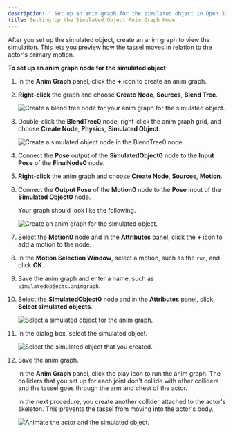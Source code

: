 ```yaml
---
description: ' Set up an anim graph for the simulated object in Open 3D Engine. '
title: Setting Up the Simulated Object Anim Graph Node
---
```


After you set up the simulated object, create an anim graph to view the simulation. This lets you preview how the tassel moves in relation to the actor's primary motion.

**To set up an anim graph node for the simulated object**

1. In the **Anim Graph** panel, click the **+** icon to create an anim graph.

1. **Right-click** the graph and choose **Create Node**, **Sources**, **Blend Tree**.

    ![Create a blend tree node for your anim graph for the simulated object.](/images/user-guide/actor-animation/simulated-objects-7.png)

1. Double-click the **BlendTree0** node, right-click the anim graph grid, and choose **Create Node**, **Physics**, **Simulated Object**.

    ![Create a simulated object node in the BlendTree0 node.](/images/user-guide/actor-animation/simulated-objects-8.png)

1. Connect the **Pose** output of the **SimulatedObject0** node to the **Input Pose** of the **FinalNode0** node.

1. **Right-click** the anim graph and choose **Create Node**, **Sources**, **Motion**.

1. Connect the **Output Pose** of the **Motion0** node to the **Pose** input of the **Simulated Object0** node.

    Your graph should look like the following.

    ![Create an anim graph for the simulated object.](/images/user-guide/actor-animation/simulated-objects-10.png)

1. Select the **Motion0** node and in the **Attributes** panel, click the **+** icon to add a motion to the node.

1. In the **Motion Selection Window**, select a motion, such as the `run`, and click **OK**.

1. Save the anim graph and enter a name, such as `simulatedobjects.animgraph`.

1. Select the **SimulatedObject0** node and in the **Attributes** panel, click **Select simulated objects**.

    ![Select a simulated object for the anim graph.](/images/user-guide/actor-animation/simulated-objects-11.png)

1. In the dialog box, select the simulated object.

    ![Select the simulated object that you created.](/images/user-guide/actor-animation/simulated-objects-12.png)

1. Save the anim graph.

    In the **Anim Graph** panel, click the play icon to run the anim graph. The colliders that you set up for each joint don't collide with other colliders and the tassel goes through the arm and chest of the actor.

    In the next procedure, you create another collider attached to the actor's skeleton. This prevents the tassel from moving into the actor's body.

    ![Animate the actor and the simulated object.](/images/user-guide/actor-animation/simulated-objects-13.gif)
